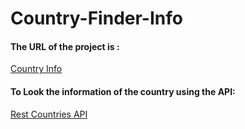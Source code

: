 # Country-Finder-Info

#### The URL of the project is :
[Country Info](https://hafizkh.github.io/Country-Finder-Info/)

#### To Look the information of the country using the API: 
[Rest Countries API](https://restcountries.com/v3.1/name/)


